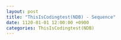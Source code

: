 ```yaml
---
layout: post
title: "ThisIsCodingtest(NDB) - Sequence"
date: 1120-01-01 12:00:00 +0900
categories: ThisIsCodingtest(NDB)
---
```



